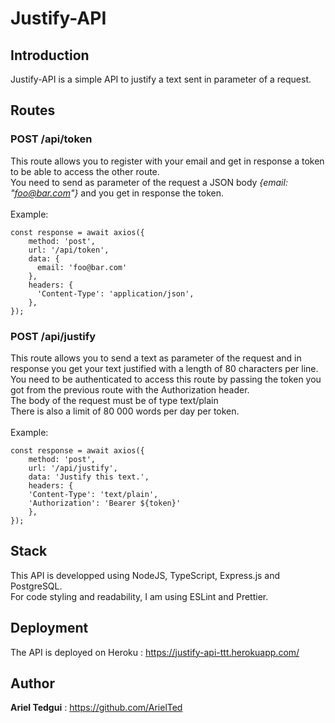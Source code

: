 # Justify-API

## Introduction

Justify-API is a simple API to justify a text sent in parameter of a request.

## Routes

### POST /api/token

This route allows you to register with your email and get in response a token to be able to access the other route.
<br/>
You need to send as parameter of the request a JSON body _{email: "foo@bar.com"}_ and you get in response the token.
<br/><br/>
Example:

```
const response = await axios({
	method: 'post',
	url: '/api/token',
	data: {
	  email: 'foo@bar.com'
	},
	headers: {
	  'Content-Type': 'application/json',
	},
});
```

### POST /api/justify

This route allows you to send a text as parameter of the request and in response you get your text justified with a length of 80 characters per line.
<br/>
You need to be authenticated to access this route by passing the token you got from the previous route with the Authorization header.
<br/>
The body of the request must be of type text/plain
<br/>
There is also a limit of 80 000 words per day per token.
<br/><br/>
Example:

```
const response = await axios({
	method: 'post',
	url: '/api/justify',
	data: 'Justify this text.',
	headers: {
    'Content-Type': 'text/plain',
    'Authorization': 'Bearer ${token}'
	},
});
```

## Stack

This API is developped using NodeJS, TypeScript, Express.js and PostgreSQL.
<br/>
For code styling and readability, I am using ESLint and Prettier.

## Deployment

The API is deployed on Heroku : https://justify-api-ttt.herokuapp.com/

## Author

**Ariel Tedgui** : https://github.com/ArielTed

